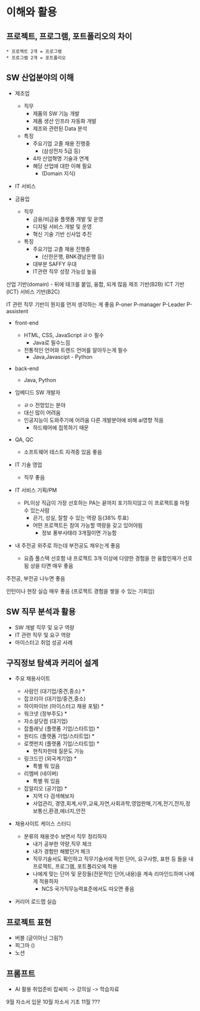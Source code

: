 # 이해와 활용


## 프로젝트, 프로그램, 포트폴리오의 차이

    * 프로젝트 2개 = 프로그램
    * 프로그램 2개 = 포트폴리오
    

## SW 산업분야의 이해

- 제조업
  * 직무
    * 제품의 SW 기능 개발
    * 제품 생산 인프라 자동화 개발
    * 제조와 관련된 Data 분석
  * 특징
    * 주요기업 고졸 채용 진행중
        * (삼성전자 5급 등)
    * 4차 산업혁명 기술과 연계
    * 해당 산업에 대한 이해 필요
        * (Domain 지식)
    
- IT 서비스
- 금융업
    * 직무
        * 금융/비금융 플랫폼 개발 및 운영
        * 디지털 서비스 개발 및 운영
        * 혁신 기술 기반 신사업 추진
    * 특징
        * 주요기업 고졸 채용 진행중
            * (신한은행, BNK경남은행 등)
        * 대부분 SAFFY 우대
        * IT관련 직무 성장 가능성 높음
    

산업 기반(domain) - 뒤에 테크를 붙임, 융합, 되게 많음
제조 기반(B2B)
ICT 기반(ICT)
서비스 기반(B2C)

IT 관련 직무 기반이 뭔지를 먼저 생각하는 게 좋음
P-oner
P-manager
P-Leader
P-assistent

- front-end
    * HTML, CSS, JavaScript ㄹㅇ 필수
        * Java로 필수느낌
    * 전통적인 언어와 트렌드 언어를 알아두는게 필수
        * Java,Javascipt - Python
    
- back-end
    * Java, Python
    
- 임베디드 SW 개발자
    * ㄹㅇ 전망있는 분야
    * 대신 많이 어려움
    * 인공지능이 도와주기에 어려움 다른 개발분야에 비해 ai영향 적음
        * 하드웨어에 접목하기 때문
    
- QA, QC
    * 소프트웨어 테스트 자격증 있음 좋음
    
- IT 기술 영업
    * 직무 좋음
    
- IT 서비스 기획/PM
    * PL이상 직급이 가장 선호하는 PA는 끝까지 포기하지않고 이 프로젝트를 마칠 수 있는사람
        * 끈기, 성실, 잘할 수 있는 역량 등(38% 투표)
        * 어떤 프로젝트든 참여 가능할 역량을 갖고 있어야됨
            * 정보 풍부사태라 3개월이면 가능함
    
- 내 주전공 위주로 하는데 부전공도 채우는게 좋음
    * 요즘 풀스택 선호함
내 프로젝트 3개 이상에 다양한 경험을 한 융합인재가 선호됨
상을 타면 매우 좋음

주전공, 부전공 나누면 좋음

인턴이나 현장 실습 매우 좋음
(프로젝트 경험을 쌓을 수 있는 기회임)

## SW 직무 분석과 활용
- SW 개발 직무 및 요구 역량
- IT 관련 직무 및 요구 역량
- 마이스터고 취업 성공 사례



## 구직정보 탐색과 커리어 설계
- 주요 채용사이트
    * 사람인 (대기업/중견,중소) * 
    * 잡코리아 (대기업/중견,중소)
    * 하이파이브 (마이스터고 채용 포털) * 
    * 워크넷 (정부주도) * 
    * 자소설닷컴 (대기업)
    * 잡플래닛 (플랫폼 기업/스타트업) * 
    * 원티드 (플랫폼 기업/스타트업) * 
    * 로켓펀치 (플랫폼 기업/스타트업) *
      * 현직자한테 질문도 가능
    * 링크드인 (외국계기업) * 
      * 특별 뭐 있음
    * 리멤버 (네이버)
      * 특별 뭐 있음
    * 잡알리오 (공기업) *
        * 지역 다 검색해보자
        * 사업관리, 경영,회계,사무,교육,자연,사회과학,영업판매,기계,전기,잔자,정보통신,환경,에너지,안전
        
- 채용사이트 케이스 스터디
  * 분류의 채용갯수 보면서 직무 정리하자
    * 내가 공부한 약량,직무 체크
    * 내가 경험만 해봤던거 체크
    * 직무기술서도 확인하고 직무기술서에 적힌 단어, 요구사항, 표현 등 들을 내 프로젝트, 프로그램, 포트폴리오에 적용
    * 나에게 맞는 단어 및 문장들(전문적인 단어,내용)을 계속 리마인드하며 나에게 적용하자
        * NCS 국가직무능력표준에서도 따오면 좋음
    

- 커리어 로드맵 실습

## 프로젝트 표현
- 버블 (글이아닌 그림?)
- 피그마 ()
- 노션

## 프롬프트
- AI 활용 취업준비
잡싸피 -> 강의실 -> 학습자료
  
9월 자소서 입문
10월 자소서 기초
11월 ???